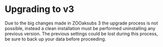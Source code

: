 # Upgrading to v3

Due to the big changes made in ZOOaksubs 3 the upgrade process is not possible, instead a clean installation must be performed uninstalling any previous version. The previous settings could be lost during this process, be sure to back up your data before proceeding.